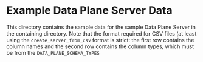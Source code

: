 # Example Data Plane Server Data
This directory contains the sample data for the sample Data Plane Server in the containing directory.  Note that the format required for CSV files (at least using the `create_server_from_csv` format is strict: the first row contains the column names and the second row contains the column types, which must be from the `DATA_PLANE_SCHEMA_TYPES`